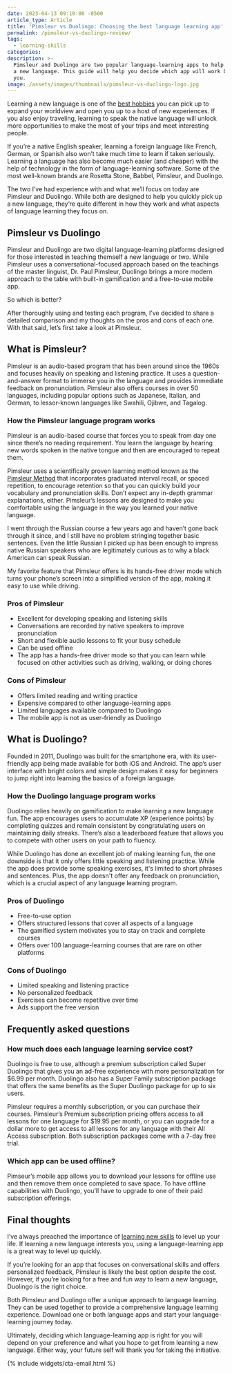 ```yaml
---
date: 2023-04-13 09:10:00 -0500
article_type: Article
title: 'Pimsleur vs Duolingo: Choosing the best language learning app'
permalink: /pimsleur-vs-duolingo-review/
tags:
  - learning-skills
categories:
description: >-
  Pimsleur and Duolingo are two popular language-learning apps to help you learn
  a new language. This guide will help you decide which app will work best for
  you.
image: /assets/images/thumbnails/pimsleur-vs-duolingo-logo.jpg
---
```

Learning a new language is one of the [best hobbies](https://edlatimore.com/best-manly-hobbies/) you can pick up to expand your worldview and open you up to a host of new experiences. If you also enjoy traveling, learning to speak the native language will unlock more opportunities to make the most of your trips and meet interesting people.

If you’re a native English speaker, learning a foreign language like French, German, or Spanish also won’t take much time to learn if taken seriously. Learning a language has also become much easier (and cheaper) with the help of technology in the form of language-learning software. Some of the most well-known brands are Rosetta Stone, Babbel, Pimsleur, and Duolingo.

The two I’ve had experience with and what we’ll focus on today are Pimsleur and Duolingo. While both are designed to help you quickly pick up a new language, they’re quite different in how they work and what aspects of language learning they focus on.


## Pimsleur vs Duolingo

Pimsleur and Duolingo are two digital language-learning platforms designed for those interested in teaching themself a new language or two. While Pimsleur uses a conversational-focused approach based on the teachings of the master linguist, Dr. Paul Pimsleur, Duolingo brings a more modern approach to the table with built-in gamification and a free-to-use mobile app.

So which is better?

After thoroughly using and testing each program, I’ve decided to share a detailed comparison and my thoughts on the pros and cons of each one. With that said, let’s first take a look at Pimsleur.


## What is Pimsleur?

Pimsleur is an audio-based program that has been around since the 1960s and focuses heavily on speaking and listening practice. It uses a question-and-answer format to immerse you in the language and provides immediate feedback on pronunciation. Pimsleur also offers courses in over 50 languages, including popular options such as Japanese, Italian, and German, to lessor-known languages like Swahili, Ojibwe, and Tagalog.


### How the Pimsleur language program works

Pimsleur is an audio-based course that forces you to speak from day one since there’s no reading requirement. You learn the language by hearing new words spoken in the native tongue and then are encouraged to repeat them.

Pimsleur uses a scientifically proven learning method known as the [Pimsleur Method](https://www.pimsleur.com/the-pimsleur-method) that incorporates graduated interval recall, or spaced repetition, to encourage retention so that you can quickly build your vocabulary and pronunciation skills. Don’t expect any in-depth grammar explanations, either. Pimsleur’s lessons are designed to make you comfortable using the language in the way you learned your native language.

I went through the Russian course a few years ago and haven’t gone back through it since, and I still have no problem stringing together basic sentences. Even the little Russian I picked up has been enough to impress native Russian speakers who are legitimately curious as to why a black American can speak Russian.

My favorite feature that Pimsleur offers is its hands-free driver mode which turns your phone’s screen into a simplified version of the app, making it easy to use while driving.


### Pros of Pimsleur



* Excellent for developing speaking and listening skills
* Conversations are recorded by native speakers to improve pronunciation
* Short and flexible audio lessons to fit your busy schedule
* Can be used offline
* The app has a hands-free driver mode so that you can learn while focused on other activities such as driving, walking, or doing chores


### Cons of Pimsleur



* Offers limited reading and writing practice
* Expensive compared to other language-learning apps
* Limited languages available compared to Duolingo
* The mobile app is not as user-friendly as Duolingo


## What is Duolingo?

Founded in 2011, Duolingo was built for the smartphone era, with its user-friendly app being made available for both iOS and Android. The app’s user interface with bright colors and simple design makes it easy for beginners to jump right into learning the basics of a foreign language.


### How the Duolingo language program works

Duolingo relies heavily on gamification to make learning a new language fun. The app encourages users to accumulate XP (experience points) by completing quizzes and remain consistent by congratulating users on maintaining daily streaks. There’s also a leaderboard feature that allows you to compete with other users on your path to fluency.

While Duolingo has done an excellent job of making learning fun, the one downside is that it only offers little speaking and listening practice. While the app does provide some speaking exercises, it's limited to short phrases and sentences. Plus, the app doesn't offer any feedback on pronunciation, which is a crucial aspect of any language learning program.


### Pros of Duolingo



* Free-to-use option
* Offers structured lessons that cover all aspects of a language
* The gamified system motivates you to stay on track and complete courses
* Offers over 100 language-learning courses that are rare on other platforms


### Cons of Duolingo



* Limited speaking and listening practice
* No personalized feedback
* Exercises can become repetitive over time
* Ads support the free version


## Frequently asked questions


### How much does each language learning service cost?

Duolingo is free to use, although a premium subscription called Super Duolingo that gives you an ad-free experience with more personalization for $6.99 per month. Duolingo also has a Super Family subscription package that offers the same benefits as the Super Duolingo package for up to six users.

Pimsleur requires a monthly subscription, or you can purchase their courses. Pimsleur’s Premium subscription pricing offers access to all lessons for one language for $19.95 per month, or you can upgrade for a dollar more to get access to all lessons for any language with their All Access subscription. Both subscription packages come with a 7-day free trial.


### Which app can be used offline?

Pimseur’s mobile app allows you to download your lessons for offline use and then remove them once completed to save space. To have offline capabilities with Duolingo, you’ll have to upgrade to one of their paid subscription offerings.


## Final thoughts

I’ve always preached the importance of [learning new skills](https://edlatimore.com/learning-skills/) to level up your life. If learning a new language interests you, using a language-learning app is a great way to level up quickly.

If you’re looking for an app that focuses on conversational skills and offers personalized feedback, Pimsleur is likely the best option despite the cost. However, if you’re looking for a free and fun way to learn a new language, Duolingo is the right choice.

Both Pimsleur and Duolingo offer a unique approach to language learning. They can be used together to provide a comprehensive language learning experience. Download one or both language apps and start your language-learning journey today.

Ultimately, deciding which language-learning app is right for you will depend on your preference and what you hope to get from learning a new language. Either way, your future self will thank you for taking the initiative.

{% include widgets/cta-email.html %}